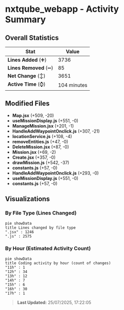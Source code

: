 # nxtqube_webapp - Activity Summary 

## Overall Statistics

| Stat                   | Value                                                             |
| ---------------------- | ----------------------------------------------------------------- |
| **Lines Added** (➕)   | 3736                                          |
| **Lines Removed** (➖) | 85                                        |
| **Net Change** (↕)    | 3651                |
| **Active Time** (⌚)   | 104 minutes |


## Modified Files
- **Map.jsx** (+509, -20)
- **useMissionDisplay.js** (+551, -0)
- **ManageMission.jsx** (+201, -1)
- **HandleAddWaypointOnclick.js** (+307, -21)
- **locationService.js** (+108, -4)
- **removeEntities.js** (+47, -0)
- **DeleteMission.jsx** (+87, -0)
- **Mission.jsx** (+69, -2)
- **Create.jsx** (+357, -0)
- **drawMission.js** (+542, -37)
- **constants.js** (+57, -0)
- **HandleAddWaypointOnclick.js** (+293, -0)
- **useMissionDisplay.js** (+551, -0)
- **constants.js** (+57, -0)

## Visualizations

### By File Type (Lines Changed)

```mermaid
pie showData
title Lines changed by file type
".jsx" : 1246
".js" : 2575
```

### By Hour (Estimated Activity Count)

```mermaid
pie showData
title Coding activity by hour (count of changes)
"11h" : 1
"12h" : 34
"13h" : 12
"14h" : 7
"15h" : 6
"16h" : 30
"17h" : 1
```


> **Last Updated:** 25/07/2025, 17:22:05